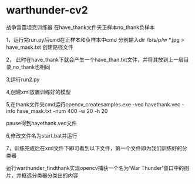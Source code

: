 # warthunder-cv2
战争雷霆坦克训练器
在have_thank文件夹正样本no_thank负样本

1，运行完run.py后cmd在正样本和负样本中cmd 分别输入dir /b/s/p/w *.jpg > have_mask.txt 创建路径文件

2， 此时在have_thank下就会产生一个have_than.txt文件，并将其放到上一层目录,no_thank也相同

3,运行run2.py

4,创建xml放置训练好的模型

5,在thank文件夹cmd运行opencv_createsamples.exe -vec havethank.vec -info have_mask.txt -num 400 -w 20 -h 20

pause得到havethank.vec文件

6,修改文件名为start.bat并运行

7，训练完成后在xml文件下即可看到以下文件，第一个文件即为我们训练好的分类器

运行warthunder_findthank实现opencv捕获一个名为'War Thunder'窗口中的图片，并框选分类器分类出的内容
